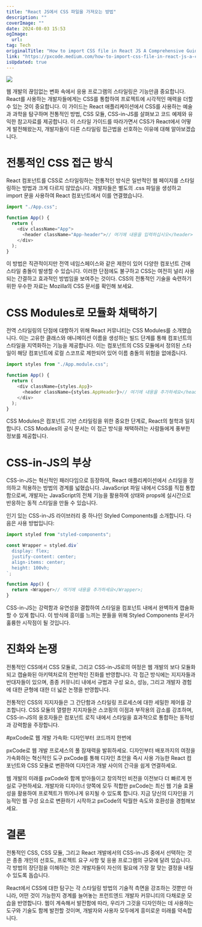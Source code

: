 ```yaml
---
title: "React JS에서 CSS 파일을 가져오는 방법"
description: ""
coverImage: ""
date: 2024-08-03 15:53
ogImage: 
  url: 
tag: Tech
originalTitle: "How to import CSS file in React JS A Comprehensive Guide"
link: "https://pxcode.medium.com/how-to-import-css-file-in-react-js-a-comprehensive-guide-0c536b74fcdd"
isUpdated: true
---
```






<img src="/assets/img/How-to-import-CSS-file-in-React-JS-:-A-Comprehensive-Guide_0.png" />

웹 개발의 끊임없는 변화 속에서 응용 프로그램의 스타일링은 기능만큼 중요합니다. React를 사용하는 개발자들에게는 CSS를 통합하여 프로젝트에 시각적인 매력을 더할 수 있는 것이 중요합니다. 이 가이드는 React 애플리케이션에서 CSS를 사용하는 예술과 과학을 탐구하며 전통적인 방법, CSS 모듈, CSS-in-JS를 살펴보고 코드 예제와 유익한 참고자료를 제공합니다. 이 스타일 가이드를 따라가면서 CSS가 React에서 어떻게 발전해왔는지, 개발자들이 다른 스타일링 접근법을 선호하는 이유에 대해 알아보겠습니다.

# 전통적인 CSS 접근 방식

React 컴포넌트를 CSS로 스타일링하는 전통적인 방식은 일반적인 웹 페이지를 스타일링하는 방법과 크게 다르지 않았습니다. 개발자들은 별도의 .css 파일을 생성하고 import 문을 사용하여 React 컴포넌트에서 이를 연결했습니다.

<div class="content-ad"></div>

```js
import "./App.css";

function App() {
  return (
    <div className="App">
      <header className="App-header">// 여기에 내용을 입력하십시오</header>
    </div>
  );
}
```

이 방법은 직관적이지만 전역 네임스페이스와 같은 제한이 있어 다양한 컴포넌트 간에 스타일 충돌이 발생할 수 있습니다. 이러한 단점에도 불구하고 CSS는 여전히 널리 사용되는 간결하고 효과적인 방법임을 보여주는 것이다. CSS의 전통적인 기술을 숙련하기 위한 우수한 자료는 Mozilla의 CSS 문서를 확인해 보세요.

# CSS Modules로 모듈화 채택하기

전역 스타일링의 단점에 대항하기 위해 React 커뮤니티는 CSS Modules를 소개했습니다. 이는 고유한 클래스와 애니메이션 이름을 생성하는 빌드 단계를 통해 컴포넌트의 스타일을 지역화하는 기능을 제공합니다. 이는 컴포넌트의 CSS 모듈에서 정의된 스타일이 해당 컴포넌트에 로컬 스코프로 제한되어 있어 이름 충돌의 위험을 없애줍니다.

<div class="content-ad"></div>

```js
import styles from "./App.module.css";

function App() {
  return (
    <div className={styles.App}>
      <header className={styles.AppHeader}>// 여기에 내용을 추가하세요</header>
    </div>
  );
}
```

CSS Modules은 컴포넌트 기반 스타일링을 위한 중요한 단계로, React의 철학과 일치합니다. CSS Modules의 공식 문서는 이 접근 방식을 채택하려는 사람들에게 풍부한 정보를 제공합니다.

# CSS-in-JS의 부상

CSS-in-JS는 혁신적인 패러다임으로 등장하여, React 애플리케이션에서 스타일을 정의하고 적용하는 방법의 경계를 넓혔습니다. JavaScript 파일 내에서 CSS를 직접 통합함으로써, 개발자는 JavaScript의 전체 기능을 활용하여 상태와 props에 실시간으로 반응하는 동적 스타일을 만들 수 있습니다.

<div class="content-ad"></div>

인기 있는 CSS-in-JS 라이브러리 중 하나인 Styled Components를 소개합니다. 다음은 사용 방법입니다:

```js
import styled from "styled-components";

const Wrapper = styled.div`
  display: flex;
  justify-content: center;
  align-items: center;
  height: 100vh;
`;

function App() {
  return <Wrapper>// 여기에 내용을 추가하세요</Wrapper>;
}
```

CSS-in-JS는 강력함과 유연성을 결합하여 스타일을 컴포넌트 내에서 완벽하게 캡슐화할 수 있게 합니다. 이 방식에 흥미를 느끼는 분들을 위해 Styled Components 문서가 훌륭한 시작점이 될 것입니다.

# 진화와 논쟁

<div class="content-ad"></div>

전통적인 CSS에서 CSS 모듈로, 그리고 CSS-in-JS로의 여정은 웹 개발의 보다 모듈화되고 캡슐화된 아키텍처로의 전반적인 진화를 반영합니다. 각 접근 방식에는 지지자들과 반대자들이 있으며, 종종 커뮤니티 내에서 규범과 구성 요소, 성능, 그리고 개발자 경험에 대한 균형에 대한 더 넓은 논쟁을 반영합니다.

전통적인 CSS의 지지자들은 그 간단함과 스타일링 프로세스에 대한 세밀한 제어를 강조합니다. CSS 모듈의 열렬한 지지자들은 스코핑의 이점과 부작용의 감소를 강조하며, CSS-in-JS의 옹호자들은 컴포넌트 로직 내에서 스타일을 효과적으로 통합하는 동적성과 강력함을 주장합니다.

#pxCode로 웹 개발 가속화: 디자인부터 코드까지 한번에

pxCode로 웹 개발 프로세스의 풀 잠재력을 발휘하세요. 디자인부터 배포까지의 여정을 가속화하는 혁신적인 도구 pxCode를 통해 디자인 초안을 즉시 사용 가능한 React 컴포넌트와 CSS 모듈로 변환하여 디자인과 개발 사이의 간극을 쉽게 연결하세요.

<div class="content-ad"></div>

웹 개발의 미래를 pxCode와 함께 받아들이고 창의적인 비전을 이전보다 더 빠르게 현실로 구현하세요. 개발자와 디자이너 양쪽에 모두 적합한 pxCode는 최신 웹 기술 효율성을 활용하여 프로젝트가 뛰어나게 유지될 수 있도록 합니다. 지금 당신의 디자인을 기능적인 웹 구성 요소로 변환하기 시작하고 pxCode의 탁월한 속도와 호환성을 경험해보세요.

# 결론

전통적인 CSS, CSS 모듈, 그리고 React 개발에서의 CSS-in-JS 중에서 선택하는 것은 종종 개인의 선호도, 프로젝트 요구 사항 및 응용 프로그램의 규모에 달려 있습니다. 각 방법의 장단점을 이해하는 것은 개발자들이 자신의 필요에 가장 잘 맞는 결정을 내릴 수 있도록 돕습니다.

React에서 CSS에 대한 탐구는 각 스타일링 방법의 기술적 측면을 강조하는 것뿐만 아니라, 어떤 것이 가능한지 경계를 늘어놓는 프런트엔드 개발자 커뮤니티의 다채로운 모습을 반영합니다. 웹이 계속해서 발전함에 따라, 우리가 그것을 디자인하는 데 사용하는 도구와 기술도 함께 발전할 것이며, 개발자와 사용자 모두에게 흥미로운 미래를 약속합니다.
